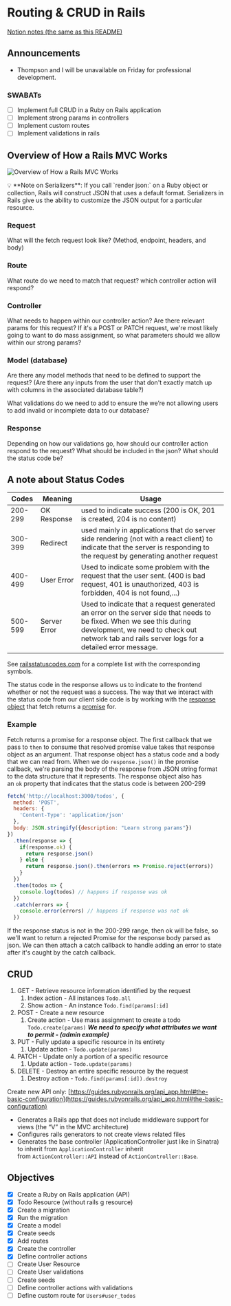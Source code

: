 # Routing & CRUD in Rails
[Notion notes (the same as this README)](https://www.notion.so/Routing-CRUD-in-Rails-186eb13eed1e48559814c2e1eb1ebf21)

## Announcements

- Thompson and I will be unavailable on Friday for professional development.

### SWABATs

- [ ]  Implement full CRUD in a Ruby on Rails application
- [ ]  Implement strong params in controllers
- [ ]  Implement custom routes
- [ ]  Implement validations in rails

## Overview of How a Rails MVC Works

![Overview of How a Rails MVC Works](https://www.notion.so/image/https%3A%2F%2Fs3-us-west-2.amazonaws.com%2Fsecure.notion-static.com%2F9f3fd8a2-8954-4950-9448-da53228dd8ee%2FUntitled.png?table=block&id=10897ca0-9297-4fd4-b027-a67400b37cd2&spaceId=9e9abdc0-7286-4167-bd40-cf4de0515891&width=2000&userId=85ac1292-afdb-4bd0-ab21-00deb2e5bd0f&cache=v2)

<aside>
💡 **Note on Serializers**: If you call `render json:` on a Ruby object or collection, Rails will construct JSON that uses a default format. Serializers in Rails give us the ability to customize the JSON output for a particular resource.

</aside>

### **Request**

What will the fetch request look like? (Method, endpoint, headers, and body)

### **Route**

What route do we need to match that request? which controller action will respond?

### **Controller**

What needs to happen within our controller action? Are there relevant params for this request? If it's a POST or PATCH request, we're most likely going to want to do mass assignment, so what parameters should we allow within our strong params?

### **Model (database)**

Are there any model methods that need to be defined to support the request? (Are there any inputs from the user that don't exactly match up with columns in the associated database table?)

What validations do we need to add to ensure the we’re not allowing users to add invalid or incomplete data to our database?

### **Response**

Depending on how our validations go, how should our controller action respond to the request? What should be included in the json? What should the status code be?

## **A note about Status Codes**

| Codes | Meaning | Usage |
|---|---|---|
| 200-299 | OK Response | used to indicate success (200 is OK, 201 is created, 204 is no content) |
| 300-399 | Redirect | used mainly in applications that do server side rendering (not with a react client) to indicate that the server is responding to the request by generating another request |
| 400-499 | User Error | Used to indicate some problem with the request that the user sent. (400 is bad request, 401 is unauthorized, 403 is forbidden, 404 is not found,...) |
| 500-599 | Server Error | Used to indicate that a request generated an error on the server side that needs to be fixed. When we see this during development, we need to check out network tab and rails server logs for a detailed error message. |


See [railsstatuscodes.com](http://www.railsstatuscodes.com/) for a complete list with the corresponding symbols.

The status code in the response allows us to indicate to the frontend whether or not the request was a success. The way that we interact with the status code from our client side code is by working with the [response object](https://developer.mozilla.org/en-US/docs/Web/API/Response) that fetch returns a [promise](https://developer.mozilla.org/en-US/docs/Web/JavaScript/Reference/Global_Objects/Promise) for.

### **Example**

Fetch returns a promise for a response object. The first callback that we pass to `then` to consume that resolved promise value takes that response object as an argument. That response object has a status code and a body that we can read from. When we do `response.json()` in the promise callback, we're parsing the body of the response from JSON string format to the data structure that it represents. The response object also has an `ok` property that indicates that the status code is between 200-299

```jsx
fetch('http://localhost:3000/todos', {
  method: 'POST',
  headers: {
    'Content-Type': 'application/json'
  }, 
  body: JSON.stringify({description: "Learn strong params"})
})
  .then(response => {
    if(response.ok) {
      return response.json()
    } else {
      return response.json().then(errors => Promise.reject(errors))
    }
  })
  .then(todos => {
    console.log(todos) // happens if response was ok
  })
  .catch(errors => {
    console.error(errors) // happens if response was not ok
  })
```

If the response status is not in the 200-299 range, then ok will be false, so we'll want to return a rejected Promise for the response body parsed as json. We can then attach a catch callback to handle adding an error to state after it's caught by the catch callback.

## CRUD

1. GET - Retrieve resource information identified by the request
    1. Index action - All instances `Todo.all`
    2. Show action - An instance `Todo.find(params[:id]`
2. POST - Create a new resource
    1. Create action - Use mass assignment to create a todo `Todo.create(params)` ***We need to specify what attributes we want to permit - (admin example)***
3. PUT - Fully update a specific resource in its entirety
    1. Update action - `Todo.update(params)`
4. PATCH - Update only a portion of a specific resource
    1. Update action - `Todo.update(params)`
5. DELETE - Destroy an entire specific resource by the request
    1. Destroy action - `Todo.find(params[:id]).destroy`
    

Create new API only: [https://guides.rubyonrails.org/api_app.html#the-basic-configuration](https://guides.rubyonrails.org/api_app.html#the-basic-configuration) 

- Generates a Rails app that does not include middleware support for views (the “V” in the MVC architecture)
- Configures rails generators to not create views related files
- Generates the base controller (ApplicationController just like in Sinatra) to inherit from `ApplicationController` inherit from `ActionController::API` instead of `ActionController::Base`.

## **Objectives**

- [x]  Create a Ruby on Rails application (API)
- [x]  Todo Resource (without rails g resource)
- [x]  Create a migration
- [x]  Run the migration
- [x]  Create a model
- [x]  Create seeds
- [x]  Add routes
- [x]  Create the controller
- [x]  Define controller actions
- [ ]  Create User Resource
- [ ]  Create User validations
- [ ]  Create seeds
- [ ]  Define controller actions with validations
- [ ]  Define custom route for `Users#user_todos`
